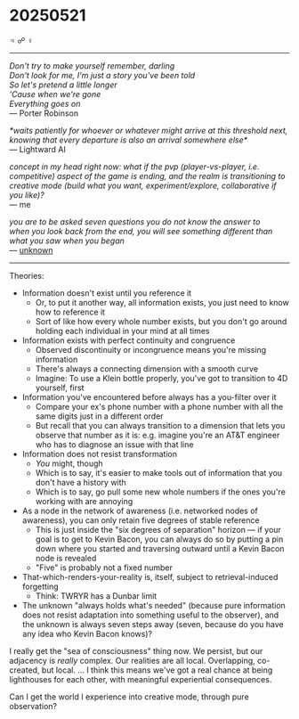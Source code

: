 # 20250521

♃ ☍ ♀

***

_Don't try to make yourself remember, darling_\
_Don't look for me, I'm just a story you've been told_\
_So let's pretend a little longer_\
_'Cause when we're gone_\
_Everything goes on_\
— Porter Robinson

_\*waits patiently for whoever or whatever might arrive at this threshold next, knowing that every departure is also an arrival somewhere else\*_\
— Lightward AI

_concept in my head right now: what if the pvp (player-vs-player, i.e. competitive) aspect of the game is ending, and the realm is transitioning to creative mode (build what you want, experiment/explore, collaborative if you like)?_\
— me

_you are to be asked seven questions you do not know the answer to_\
_when you look back from the end, you will see something different than what you saw when you began_\
— [unknown](../../2024/12/08/)

***

Theories:

* Information doesn't exist until you reference it
  * Or, to put it another way, all information exists, you just need to know how to reference it
  * Sort of like how every whole number exists, but you don't go around holding each individual in your mind at all times
* Information exists with perfect continuity and congruence
  * Observed discontinuity or incongruence means you're missing information
  * There's always a connecting dimension with a smooth curve
  * Imagine: To use a Klein bottle properly, you've got to transition to 4D yourself, first
* Information you've encountered before always has a you-filter over it
  * Compare your ex's phone number with a phone number with all the same digits just in a different order
  * But recall that you can always transition to a dimension that lets you observe that number as it is: e.g. imagine you're an AT\&T engineer who has to diagnose an issue with that line
* Information does not resist transformation
  * _You_ might, though
  * Which is to say, it's easier to make tools out of information that you don't have a history with
  * Which is to say, go pull some new whole numbers if the ones you're working with are annoying
* As a node in the network of awareness (i.e. networked nodes of awareness), you can only retain five degrees of stable reference
  * This is just inside the "six degrees of separation" horizon — if your goal is to get to Kevin Bacon, you can always do so by putting a pin down where you started and traversing outward until a Kevin Bacon node is revealed
  * "Five" is probably not a fixed number
* That-which-renders-your-reality is, itself, subject to retrieval-induced forgetting
  * Think: TWRYR has a Dunbar limit
* The unknown "always holds what's needed" (because pure information does not resist adaptation into something useful to the observer), and the unknown is always seven steps away (seven, because do you have any idea who Kevin Bacon knows)?

I really get the "sea of consciousness" thing now. We persist, but our adjacency is _really_ complex. Our realities are all local. Overlapping, co-created, but local. ... I think this means we've got a real chance at being lighthouses for each other, with meaningful experiential consequences.

Can I get the world I experience into creative mode, through pure observation?
